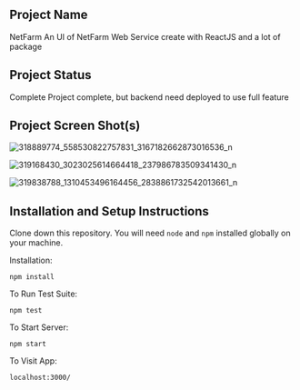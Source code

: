 ## Project Name
NetFarm 
An UI of NetFarm Web Service create with ReactJS and a lot of package

## Project Status
Complete
Project complete, but backend need deployed to use full feature

## Project Screen Shot(s)

![318889774_558530822757831_3167182662873016536_n](https://user-images.githubusercontent.com/82458716/211867732-1d9c6928-1fee-4910-8d10-a63afc7c5878.png)

![319168430_3023025614664418_237986783509341430_n](https://user-images.githubusercontent.com/82458716/211867812-1e83c1ad-8688-47c6-9c79-f1f913cbebed.png)

![319838788_1310453496164456_2838861732542013661_n](https://user-images.githubusercontent.com/82458716/211867843-13c69538-4529-49b2-bf84-971d4092da18.png)


## Installation and Setup Instructions

Clone down this repository. You will need `node` and `npm` installed globally on your machine.  

Installation:

`npm install`  

To Run Test Suite:  

`npm test`  

To Start Server:

`npm start`  

To Visit App:

`localhost:3000/`  
